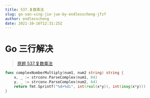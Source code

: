 ```yaml
---
title: 537.复数乘法
slug: go-san-xing-jie-jue-by-endlesscheng-jfzf
author: endlesscheng
date: 2021-10-16T12:31:25Z
---
```

# Go 三行解决
 
> [原题 537.复数乘法](https://leetcode.cn/problems/complex-number-multiplication)
```go
func complexNumberMultiply(num1, num2 string) string {
	x, _ := strconv.ParseComplex(num1, 64)
	y, _ := strconv.ParseComplex(num2, 64)
	return fmt.Sprintf("%d+%di", int(real(x*y)), int(imag(x*y)))
}
```
